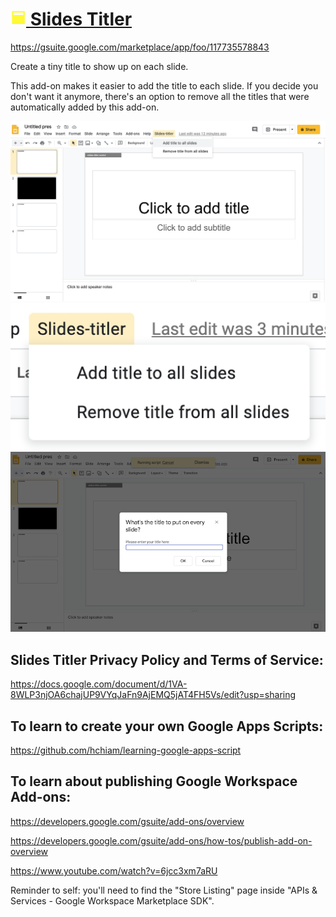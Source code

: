 # [<img src="slides-titler.png" height="25"> Slides Titler](https://gsuite.google.com/marketplace/app/foo/117735578843)

<https://gsuite.google.com/marketplace/app/foo/117735578843>

Create a tiny title to show up on each slide.

This add-on makes it easier to add the title to each slide. If you decide you don't want it anymore, there's an option to remove all the titles that were automatically added by this add-on.

<img src="screenshot-wide-menu.png" width="700">

<img src="screenshot-just-menu.png" width="700">

<img src="screenshot-wide-popup.png" width="700">

## Slides Titler Privacy Policy and Terms of Service:

<https://docs.google.com/document/d/1VA-8WLP3njOA6chajUP9VYqJaFn9AjEMQ5jAT4FH5Vs/edit?usp=sharing>

## To learn to create your own Google Apps Scripts:

<https://github.com/hchiam/learning-google-apps-script>

## To learn about publishing Google Workspace Add-ons:

<https://developers.google.com/gsuite/add-ons/overview>

<https://developers.google.com/gsuite/add-ons/how-tos/publish-add-on-overview>

<https://www.youtube.com/watch?v=6jcc3xm7aRU>

Reminder to self: you'll need to find the "Store Listing" page inside "APIs & Services - Google Workspace Marketplace SDK".
